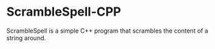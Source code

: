 # ScrambleSpell-CPP
ScrambleSpell is a simple C++ program that scrambles the content of a string around.
